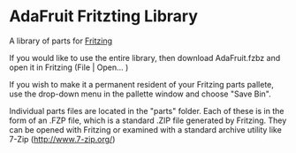 AdaFruit Fritzting Library
==========================

A library of parts for [Fritzing](http://fritzing.org/)

If you would like to use the entire library, then download AdaFruit.fzbz and
open it in Fritzing (File | Open... )

If you wish to make it a permanent resident of your Fritzing parts pallete, use
the drop-down menu in the pallette window and choose "Save Bin".

Individual parts files are located in the "parts" folder. Each of these 
is in the form of an .FZP file, which is a standard .ZIP file generated by
Fritzing. They can be opened with Fritzing or examined with a standard archive
utility like 7-Zip (http://www.7-zip.org/)


